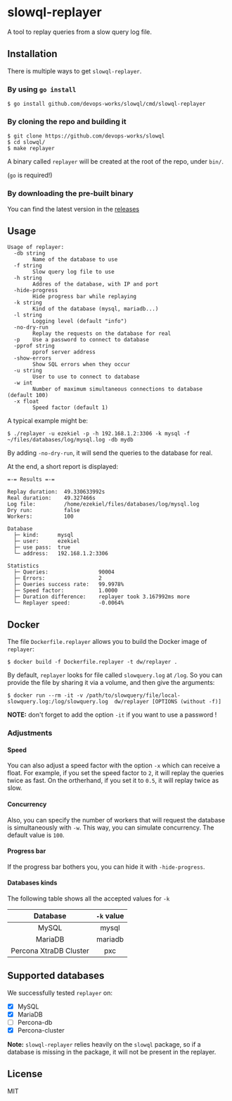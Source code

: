 # slowql-replayer

A tool to replay queries from a slow query log file.

## Installation

There is multiple ways to get `slowql-replayer`.

### By using `go install`

```
$ go install github.com/devops-works/slowql/cmd/slowql-replayer
```

### By cloning the repo and building it

```
$ git clone https://github.com/devops-works/slowql
$ cd slowql/
$ make replayer
```

A binary called `replayer` will be created at the root of the repo, under `bin/`.

(`go` is required!)

### By downloading the pre-built binary

You can find the latest version in the [releases](https://github.com/devops-works/slowql/releases)

## Usage

```
Usage of replayer:
  -db string
        Name of the database to use
  -f string
        Slow query log file to use
  -h string
        Addres of the database, with IP and port
  -hide-progress
        Hide progress bar while replaying
  -k string
        Kind of the database (mysql, mariadb...)
  -l string
        Logging level (default "info")
  -no-dry-run
        Replay the requests on the database for real
  -p    Use a password to connect to database
  -pprof string
        pprof server address
  -show-errors
        Show SQL errors when they occur
  -u string
        User to use to connect to database
  -w int
        Number of maximum simultaneous connections to database (default 100)
  -x float
        Speed factor (default 1)
```

A typical example might be:

```
$ ./replayer -u ezekiel -p -h 192.168.1.2:3306 -k mysql -f ~/files/databases/log/mysql.log -db mydb
```

By adding `-no-dry-run`, it will send the queries to the database for real.

At the end, a short report is displayed:

```
=-= Results =-=

Replay duration:  49.330633992s
Real duration:    49.327466s
Log file:         /home/ezekiel/files/databases/log/mysql.log
Dry run:          false
Workers:          100

Database
  ├─ kind:      mysql
  ├─ user:      ezekiel
  ├─ use pass:  true
  └─ address:   192.168.1.2:3306

Statistics
  ├─ Queries:                90004
  ├─ Errors:                 2
  ├─ Queries success rate:   99.9978%
  ├─ Speed factor:           1.0000
  ├─ Duration difference:    replayer took 3.167992ms more
  └─ Replayer speed:         -0.0064%
```

## Docker

The file `Dockerfile.replayer` allows you to build the Docker image of `replayer`:

```
$ docker build -f Dockerfile.replayer -t dw/replayer .
```

By default, `replayer` looks for file called `slowquery.log` at `/log`. So you can provide the file by sharing it via a volume, and then give the arguments:

```
$ docker run --rm -it -v /path/to/slowquery/file/local-slowquery.log:/log/slowquery.log  dw/replayer [OPTIONS (without -f)]
```

**NOTE:** don't forget to add the option `-it` if you want to use a password !

### Adjustments

#### Speed

You can also adjust a speed factor with the option `-x` which can receive a float. For example, if you set the speed factor to `2`, it will replay the queries twice as fast. On the ortherhand, if you set it to `0.5`, it will replay twice as slow.

#### Concurrency

Also, you can specify the number of workers that will request the database is simultaneously with `-w`. This way, you can simulate concurrency. The default value is `100`.

#### Progress bar

If the progress bar bothers you, you can hide it with `-hide-progress`.

#### Databases kinds

The following table shows all the accepted values for `-k`

|        Database        | `-k` value |
| :--------------------: | :--------: |
|         MySQL          |   mysql    |
|        MariaDB         |  mariadb   |
| Percona XtraDB Cluster |    pxc     |

## Supported databases

We successfully tested `replayer` on:

- [X] MySQL
- [X] MariaDB
- [ ] Percona-db
- [X] Percona-cluster

**Note:** `slowql-replayer` relies heavily on the `slowql` package, so if a database is missing in the package, it will not be present in the replayer.

## License

MIT
